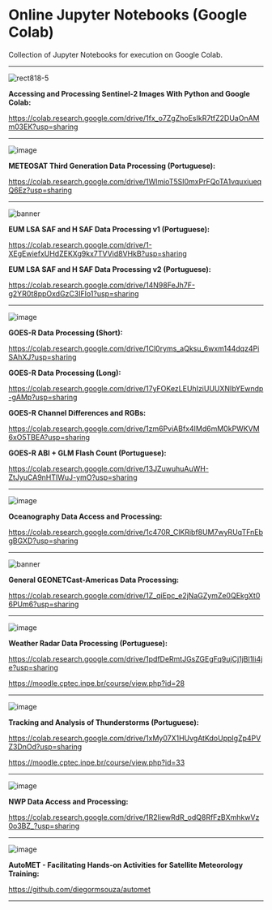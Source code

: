 # Online Jupyter Notebooks (Google Colab)
Collection of Jupyter Notebooks for execution on Google Colab.

---

![rect818-5](https://github.com/user-attachments/assets/94571dde-1445-4ec5-be45-30d0b85a8bfb)

**Accessing and Processing Sentinel-2 Images With Python and Google Colab:** 

https://colab.research.google.com/drive/1fx_o7ZgZhoEsIkR7tfZ2DUaOnAMm03EK?usp=sharing

---

![image](https://github.com/user-attachments/assets/eb7c29bf-6fe5-4676-afcf-3c5f2e1f7219)

**METEOSAT Third Generation Data Processing (Portuguese):**

https://colab.research.google.com/drive/1WlmioT5SI0mxPrFQoTA1vquxiueqQ6Ez?usp=sharing

---

![banner](https://github.com/user-attachments/assets/5337659a-563d-467f-9fff-f6699c409c94)

**EUM LSA SAF and H SAF Data Processing v1 (Portuguese):**

https://colab.research.google.com/drive/1-XEgEwiefxUHdZEKXg9kx7TVVid8VHkB?usp=sharing

**EUM LSA SAF and H SAF Data Processing v2 (Portuguese):**

https://colab.research.google.com/drive/14N98FeJh7F-g2YR0t8ppOxdGzC3IFlo1?usp=sharing

---

![image](https://github.com/user-attachments/assets/23c764c1-a029-49c1-bbc5-cb793b188ba2)

**GOES-R Data Processing (Short):**

https://colab.research.google.com/drive/1Cl0ryms_aQksu_6wxm144dqz4PiSAhXJ?usp=sharing

**GOES-R Data Processing (Long):**

https://colab.research.google.com/drive/17yFOKezLEUhIziUUUXNIbYEwndp-gAMp?usp=sharing

**GOES-R Channel Differences and RGBs:**

https://colab.research.google.com/drive/1zm6PviABfx4IMd6mM0kPWKVM6xO5TBEA?usp=sharing

**GOES-R ABI + GLM Flash Count (Portuguese):**

https://colab.research.google.com/drive/13JZuwuhuAuWH-ZtJyuCA9nHTIWuJ-ymO?usp=sharing

---

![image](https://github.com/diegormsouza/oceanography_python_may_2022/assets/54595784/7b841525-c0c3-4fe9-b0da-b06f6444ab4d)

**Oceanography Data Access and Processing:**

https://colab.research.google.com/drive/1c470R_ClKRibf8UM7wyRUqTFnEbgBGXD?usp=sharing

---

![banner](https://user-images.githubusercontent.com/54595784/232803300-465ec569-97c7-4eed-ae7a-5c924acfb924.png)

**General GEONETCast-Americas Data Processing:**

https://colab.research.google.com/drive/1Z_qiEpc_e2jNaGZymZe0QEkgXt06PUm6?usp=sharing

---

![image](https://github.com/user-attachments/assets/3c762563-a4a0-4263-9c3d-5b8d93c6740a)

**Weather Radar Data Processing (Portuguese):**

https://colab.research.google.com/drive/1pdfDeRmtJGsZGEgFq9ujCj1jBl1li4je?usp=sharing

https://moodle.cptec.inpe.br/course/view.php?id=28

---

![image](https://github.com/user-attachments/assets/961d79d1-21de-4924-b16b-dd61ce7e4b4d)

**Tracking and Analysis of Thunderstorms (Portuguese):**

https://colab.research.google.com/drive/1xMy07X1HUvgAtKdoUppIgZp4PVZ3DnOd?usp=sharing

https://moodle.cptec.inpe.br/course/view.php?id=33

---

![image](https://github.com/user-attachments/assets/00b581cf-2ce1-471e-b01b-ee7f7478c2f1)

**NWP Data Access and Processing:**

https://colab.research.google.com/drive/1R2IiewRdR_odQ8RfFzBXmhkwVz0o3BZ_?usp=sharing

---

![image](https://github.com/user-attachments/assets/2ef7e028-8553-4129-8920-1c430f4c69d3)

**AutoMET - Facilitating Hands-on Activities for Satellite Meteorology Training:**

https://github.com/diegormsouza/automet

---
